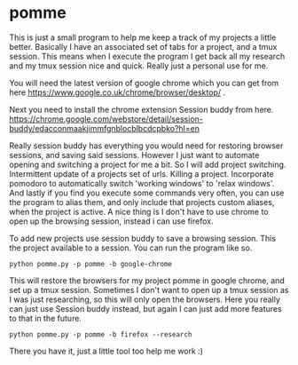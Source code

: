 # pomme
This is just a small program to help me keep a track of my projects a little better. Basically I have an associated set of tabs for a project, and a tmux session. This means when I execute the program I get back all my research and my tmux session nice and quick. Really just a personal use for me.

You will need the latest version of google chrome which you can get from here https://www.google.co.uk/chrome/browser/desktop/ .

Next you need to install the chrome extension Session buddy from here. https://chrome.google.com/webstore/detail/session-buddy/edacconmaakjimmfgnblocblbcdcpbko?hl=en

Really session buddy has everything you would need for restoring browser sessions, and saving said sessions. However I just want to automate opening and switching a project for me a bit. So I will add project switching. Intermittent update of a projects set of urls. Killing a project. Incorporate pomodoro to automatically switch 'working windows' to 'relax windows'.
And lastly if you find you execute some commands very often, you can use the program to alias them, and only include that projects custom aliases, when the project is active. A nice thing is I don't have to use chrome to open up the browsing session, instead i can use firefox.

To add new projects use session buddy to save a browsing session. This the project available to a session. You can run the program like so.

`python pomme.py -p pomme -b google-chrome`

This will restore the browsers for my project pomme in google chrome, and set up a tmux session.
Sometimes I don't want to open up a tmux session as I was just researching, so this will only open the browsers. Here you really can just use Session buddy instead, but again I can just add more features to that in the future.

`python pomme.py -p pomme -b firefox --research`

There you have it, just a little tool too help me work :)
